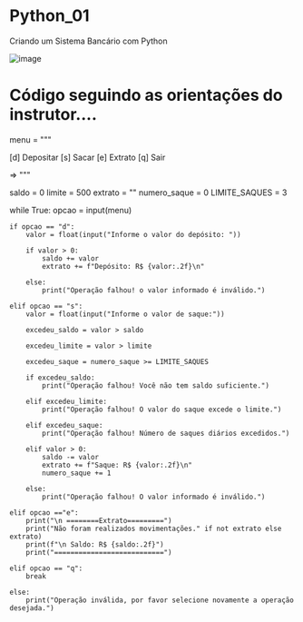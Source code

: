 # Python_01
Criando um Sistema Bancário com Python

![image](https://github.com/FabMauricio/Python_01/assets/153826437/67359d79-b483-4316-9a25-34b5199109c1)



# Código seguindo as orientações do instrutor....

menu = """  

[d] Depositar
[s] Sacar
[e] Extrato
[q] Sair

=> """

saldo = 0
limite = 500
extrato = ""
numero_saque = 0
LIMITE_SAQUES = 3


while True:
    opcao = input(menu)

    if opcao == "d":
        valor = float(input("Informe o valor do depósito: "))

        if valor > 0:
            saldo += valor
            extrato += f"Depósito: R$ {valor:.2f}\n"

        else:
            print("Operação falhou! o valor informado é inválido.")

    elif opcao == "s":
        valor = float(input("Informe o valor de saque:"))
        
        excedeu_saldo = valor > saldo
        
        excedeu_limite = valor > limite
        
        excedeu_saque = numero_saque >= LIMITE_SAQUES

        if excedeu_saldo:
            print("Operação falhou! Você não tem saldo suficiente.")

        elif excedeu_limite:
            print("Operação falhou! O valor do saque excede o limite.")

        elif excedeu_saque:
            print("Operação falhou! Número de saques diários excedidos.")

        elif valor > 0:
            saldo -= valor
            extrato += f"Saque: R$ {valor:.2f}\n"
            numero_saque += 1

        else:
            print("Operação falhou! O valor informado é inválido.")
        
    elif opcao =="e":
        print("\n ========Extrato=========")
        print("Não foram realizados movimentações." if not extrato else extrato)
        print(f"\n Saldo: R$ {saldo:.2f}")
        print("===========================")

    elif opcao == "q":
        break

    else:
        print("Operação inválida, por favor selecione novamente a operação desejada.")
